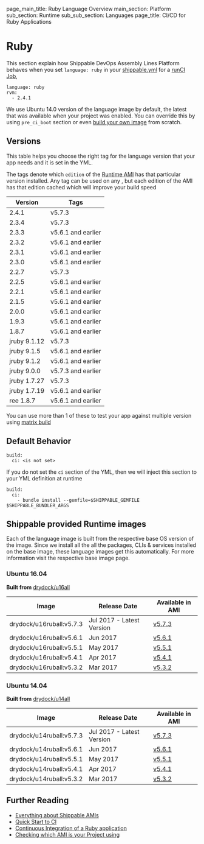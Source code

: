 page_main_title: Ruby Language Overview
main_section: Platform
sub_section: Runtime
sub_sub_section: Languages
page_title: CI/CD for Ruby Applications

# Ruby
This section explain how Shippable DevOps Assembly Lines Platform behaves when you set `language: ruby` in your [shippable.yml](/platform/tutorial/workflow/shippable-yml) for a [runCI Job](/platform/workflow/job/runci), 

```
language: ruby
rvm:
  - 2.4.1
```

We use Ubuntu 14.0 version of the language image by default, the latest that was available when your project was enabled. You can override this by using `pre_ci_boot` section or even [build your own image](/ci/custom-docker-image) from scratch.

<a name="versions"></a>
## Versions
This table helps you choose the right tag for the language version that your app needs and it is set in the YML. 

The tags denote which `edition` of the [Runtime AMI](/platform/tutorial/runtime/ami-overview) has that particular version installed. Any tag can be used on any , but each edition of the AMI has that edition cached which will improve your build speed

| Version  |  Tags    
|----------|---------
|2.4.1 |   v5.7.3    
|2.3.4 |   v5.7.3    
|2.3.3 |  v5.6.1 and earlier 
|2.3.2 |  v5.6.1 and earlier 
|2.3.1 |  v5.6.1 and earlier 
|2.3.0 |  v5.6.1 and earlier 
|2.2.7 |   v5.7.3    
|2.2.5 |  v5.6.1 and earlier 
|2.2.1 |  v5.6.1 and earlier 
|2.1.5 |  v5.6.1 and earlier 
|2.0.0 |  v5.6.1 and earlier 
|1.9.3 |  v5.6.1 and earlier 
|1.8.7 |  v5.6.1 and earlier 
|jruby 9.1.12        |   v5.7.3    
|jruby 9.1.5         |  v5.6.1 and earlier 
|jruby 9.1.2         |  v5.6.1 and earlier 
|jruby 9.0.0         |  v5.7.3 and earlier 
|jruby 1.7.27        |   v5.7.3    
|jruby 1.7.19        |  v5.6.1 and earlier 
|ree 1.8.7           |  v5.6.1 and earlier

You can use more than 1 of these to test your app against multiple version using [matrix build](/ci/matrix-builds)

## Default Behavior

```
build:
  ci: <is not set>
```

If you do not set the `ci` section of the YML, then we will inject this section to your YML definition at runtime

```
build:
  ci:
    - bundle install --gemfile=$SHIPPABLE_GEMFILE $SHIPPABLE_BUNDLER_ARGS
```

## Shippable provided Runtime images
Each of the language image is built from the respective base OS version of the image. Since we install all the all the packages, CLIs & services installed on the base image, these language images get this automatically. For more information visit the respective base image page.

### Ubuntu 16.04

**Built from** [drydock/u16all](/platform/runtime/os/ubuntu16)

|Image| Release Date |Available in AMI | 
|----------|------------|-----|
drydock/u16ruball:v5.7.3  | Jul 2017 - Latest Version | [v5.7.3](/platform/tutorial/runtime/ami-v573)
drydock/u16ruball:v5.6.1  | Jun 2017  | [v5.6.1](/platform/tutorial/runtime/ami-v561)
drydock/u16ruball:v5.5.1  | May 2017  | [v5.5.1](/platform/tutorial/runtime/ami-v551)
drydock/u16ruball:v5.4.1  | Apr 2017  | [v5.4.1](/platform/tutorial/runtime/ami-v541)
drydock/u16ruball:v5.3.2  | Mar 2017  | [v5.3.2](/platform/tutorial/runtime/ami-v532)

### Ubuntu 14.04

**Built from** [drydock/u14all](/platform/runtime/os/ubuntu14)

|Image| Release Date |Available in AMI | 
|----------|------------|-----|
drydock/u14ruball:v5.7.3  | Jul 2017 - Latest Version | [v5.7.3](/platform/tutorial/runtime/ami-v573)
drydock/u14ruball:v5.6.1  | Jun 2017  | [v5.6.1](/platform/tutorial/runtime/ami-v561)
drydock/u14ruball:v5.5.1  | May 2017  | [v5.5.1](/platform/tutorial/runtime/ami-v551)
drydock/u14ruball:v5.4.1  | Apr 2017  | [v5.4.1](/platform/tutorial/runtime/ami-v541)
drydock/u14ruball:v5.3.2  | Mar 2017  | [v5.3.2](/platform/tutorial/runtime/ami-v532)

## Further Reading
* [Everything about Shippable AMIs](/platform/tutorial/runtime/ami-overview)
* [Quick Start to CI](/getting-started/ci-sample)
* [Continuous Integration of a Ruby application](/ci/ruby-continuous-integration)
* [Checking which AMI is your Project using](/platform/visibility/subscription/nodes)